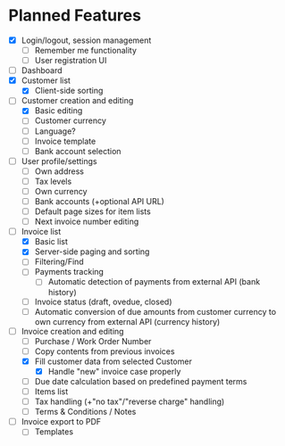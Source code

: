 # Planned Features
- [x] Login/logout, session management
  - [ ] Remember me functionality
  - [ ] User registration UI
- [ ] Dashboard
- [x] Customer list
  - [x] Client-side sorting
- [ ] Customer creation and editing
  - [x] Basic editing
  - [ ] Customer currency
  - [ ] Language?
  - [ ] Invoice template
  - [ ] Bank account selection
- [ ] User profile/settings
  - [ ] Own address
  - [ ] Tax levels
  - [ ] Own currency
  - [ ] Bank accounts (+optional API URL)
  - [ ] Default page sizes for item lists
  - [ ] Next invoice number editing
- [ ] Invoice list
  - [x] Basic list
  - [x] Server-side paging and sorting
  - [ ] Filtering/Find
  - [ ] Payments tracking
    - [ ] Automatic detection of payments from external API (bank history)
  - [ ] Invoice status (draft, ovedue, closed)
  - [ ] Automatic conversion of due amounts from customer currency to own currency from external API (currency history)
- [ ] Invoice creation and editing
  - [ ] Purchase / Work Order Number
  - [ ] Copy contents from previous invoices
  - [x] Fill customer data from selected Customer
    - [x] Handle "new" invoice case properly
  - [ ] Due date calculation based on predefined payment terms
  - [ ] Items list
  - [ ] Tax handling (+"no tax"/"reverse charge" handling)
  - [ ] Terms & Conditions / Notes
- [ ] Invoice export to PDF
  - [ ] Templates
